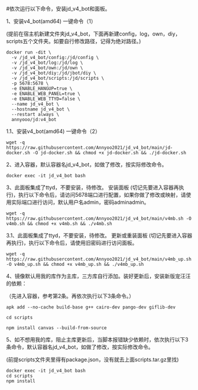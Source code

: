 #依次运行以下命令，安装jd_v4_bot和面板。


1、安装v4_bot(amd64) 一键命令（1）

  (提前在宿主机新建文件夹jd_v4_bot，下面再新建config，log，own，diy，scripts五个文件夹。如要自行修改路径，记得为绝对路径。)
  
    docker run -dit \
      -v /jd_v4_bot/config:/jd/config \
      -v /jd_v4_bot/log:/jd/log \
      -v /jd_v4_bot/own:/jd/own \
      -v /jd_v4_bot/diy:/jd/jbot/diy \
      -v /jd_v4_bot/scripts:/jd/scripts \
      -p 5678:5678 \
      -e ENABLE_HANGUP=true \
      -e ENABLE_WEB_PANEL=true \
      -e ENABLE_WEB_TTYD=false \
      --name jd_v4_bot \
      --hostname jd_v4_bot \
      --restart always \
      annyooo/jd:v4_bot



1.1、安装v4_bot(amd64) 一键命令（2）

    wget -q https://raw.githubusercontent.com/Annyoo2021/jd_v4_bot/main/jd-docker.sh -O jd-docker.sh && chmod +x jd-docker.sh && ./jd-docker.sh


   
2、进入容器，默认容器名jd_v4_bot，如做了修改，按实际修改命令。

    docker exec -it jd_v4_bot bash 


 
3、此面板集成了ttyd，不要安装，待修改。
安装面板 (切记先要进入容器再执行)，执行以下命令后，请访问5678端口进行配置，如果你做了修改或映射，请使用实际端口进行访问，默认用户名admin，密码adminadmin。
 
    wget -q https://raw.githubusercontent.com/Annyoo2021/jd_v4_bot/main/v4mb.sh -O v4mb.sh && chmod +x v4mb.sh && ./v4mb.sh
 
 

3.1、此面板集成了ttyd，不要安装，待修改。
更新或重装面板 (切记先要进入容器再执行)，执行以下命令后，请使用旧密码进行访问面板。

    wget -q https://raw.githubusercontent.com/Annyoo2021/jd_v4_bot/main/v4mb_up.sh -O v4mb_up.sh && chmod +x v4mb_up.sh && ./v4mb_up.sh



4、镜像默认用我的库作为主库，三方库自行添加。装好更新后，安装新版宠汪汪的依赖：

 （先进入容器，参考第2条。再依次执行以下3条命令。）

    apk add --no-cache build-base g++ cairo-dev pango-dev giflib-dev

    cd scripts

    npm install canvas --build-from-source



5、如不想用我的库，阻止主库更新后，当脚本报错缺少依赖时，依次执行以下3条命令，默认容器名jd_v4_bot，如做了修改，按实际修改命令。

  (前提scripts文件夹里得有package.json，没有就去上面scripts.tar.gz里找)

    docker exec -it jd_v4_bot bash
    cd scripts
    npm install
